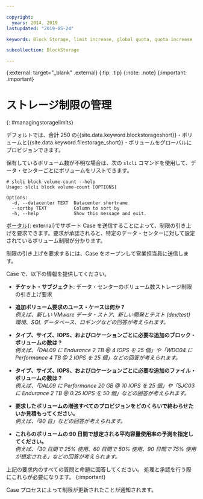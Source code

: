 ```yaml
---

copyright:
  years: 2014, 2019
lastupdated: "2019-05-24"

keywords: Block Storage, limit increase, global quota, quota increase

subcollection: BlockStorage

---
```

{:external: target="_blank" .external}
{:tip: .tip}
{:note: .note}
{:important: .important}

# ストレージ制限の管理
{: #managingstoragelimits}

デフォルトでは、合計 250 の{{site.data.keyword.blockstorageshort}}・ボリュームと{{site.data.keyword.filestorage_short}}・ボリュームをグローバルにプロビジョンできます。

保有しているボリューム数が不明な場合は、次の `slcli` コマンドを使用して、データ・センターごとにボリュームをリストできます。
```
# slcli block volume-count --help
Usage: slcli block volume-count [OPTIONS]

Options:
  -d, --datacenter TEXT  Datacenter shortname
  --sortby TEXT          Column to sort by
  -h, --help             Show this message and exit.
```

[ポータル](https://cloud.ibm.com/unifiedsupport/cases/add){: external}でサポート Case を送信することによって、制限の引き上げを要求できます。要求が承認されると、特定のデータ・センターに対して設定されているボリューム制限が分かります。  

制限の引き上げを要求するには、Case をオープンして営業担当員に送信します。

Case で、以下の情報を提供してください。

- **チケット・サブジェクト**: データ・センターのボリューム数ストレージ制限の引き上げ要求

- **追加ボリューム要求のユース・ケースは何か ?** <br />
*例えば、新しい VMware データ・ストア、新しい開発とテスト (dev/test) 環境、SQL データベース、ロギングなどの回答が考えられます。*

- **タイプ、サイズ、IOPS、およびロケーションごとに必要な追加のブロック・ボリュームの数は ?** <br />
*例えば、「DAL09 に Endurance 2 TB @ 4 IOPS を 25 個」や「WDC04 に Performance 4 TB @ 2 IOPS を 25 個」などの回答が考えられます。*

- **タイプ、サイズ、IOPS、およびロケーションごとに必要な追加のファイル・ボリュームの数は ?** <br />
*例えば、「DAL09 に Performance 20 GB @ 10 IOPS を 25 個」や「SJC03 に Endurance 2 TB @ 0.25 IOPS を 50 個」などの回答が考えられます。*

- **要求したボリュームの増強すべてのプロビジョンをどのくらいで終わらせたいか見積もってください。** <br />
 *例えば、「90 日」などの回答が考えられます。*

- **これらのボリュームの 90 日間で想定される平均容量使用率の予測を指定してください。** <br />
*例えば、「30 日間で 25% 使用、60 日間で 50% 使用、90 日間で 75% 使用が想定される」などの回答が考えられます。*

上記の要求内のすべての質問と命題に回答してください。 処理と承認を行う際にこれらが必要になります。
{:important}

Case プロセスによって制限が更新されたことが通知されます。

